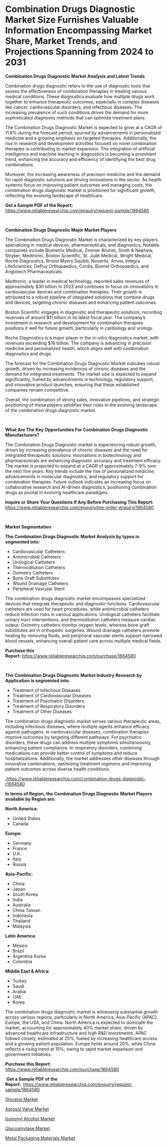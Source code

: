 <p><h1>Combination Drugs Diagnostic Market Size Furnishes Valuable Information Encompassing Market Share, Market Trends, and Projections Spanning from 2024 to 2031</h1></p><p><strong>Combination Drugs Diagnostic Market Analysis and Latest Trends</strong></p>
<p><p>Combination drugs diagnostic refers to the use of diagnostic tools that assess the effectiveness of combination therapies in treating various medical conditions. These diagnostics evaluate how multiple drugs work together to enhance therapeutic outcomes, especially in complex diseases like cancer, cardiovascular disorders, and infectious diseases. The increasing prevalence of such conditions drives the demand for more sophisticated diagnostic methods that can optimize treatment plans.</p><p>The Combination Drugs Diagnostic Market is expected to grow at a CAGR of 11.8% during the forecast period, spurred by advancements in personalized medicine and a growing emphasis on targeted therapies. Additionally, the rise in research and development activities focused on novel combination therapies is contributing to market expansion. The integration of artificial intelligence and machine learning in diagnostics is becoming a prominent trend, enhancing the accuracy and efficiency of identifying the best drug combinations.</p><p>Moreover, the increasing awareness of precision medicine and the demand for rapid diagnostic solutions are driving innovations in the sector. As health systems focus on improving patient outcomes and managing costs, the combination drugs diagnostic market is positioned for significant growth, reflecting the evolving landscape of healthcare.</p></p>
<p><strong>Get a Sample PDF of the Report:&nbsp;</strong> <a href="https://www.reliableresearchiq.com/enquiry/request-sample/1664580?utm_campaign=1123&utm_medium=2&utm_source=Github&utm_content=ia&utm_term=09122024&utm_id=combination-drugs-diagnostic">https://www.reliableresearchiq.com/enquiry/request-sample/1664580</a></p>
<p>&nbsp;</p>
<p><strong>Combination Drugs Diagnostic Major Market Players</strong></p>
<p><p>The Combination Drugs Diagnostic Market is characterized by key players specializing in medical devices, pharmaceuticals, and diagnostics. Notable companies include Biometrix Medical, Zimmer Biomet, Smith & Nephew, Stryker, Medtronic, Boston Scientific, St. Jude Medical, Wright Medical, Roche Diagnostics, Bristol Myers Squibb, Novartis, Arrow, Integra LifeSciences, DePuy Orthopaedics, Cordis, Biomet Orthopaedics, and Angiotech Pharmaceuticals.</p><p>Medtronic, a leader in medical technology, reported sales revenues of approximately $30 billion in 2022 and continues to focus on innovations in cardiovascular devices and combination therapies. Their growth is attributed to a robust pipeline of integrated solutions that combine drugs and devices, targeting chronic diseases and enhancing patient outcomes.</p><p>Boston Scientific engages in diagnostic and therapeutic solutions, recording revenues of around $11 billion in its latest fiscal year. The company’s investment in research and development for combination therapies positions it well for future growth, particularly in cardiology and urology.</p><p>Roche Diagnostics is a major player in the in-vitro diagnostics market, with revenues exceeding $19 billion. The company is advancing in precision medicine and personalized health, which aligns well with combination diagnostics and drugs.</p><p>The forecast for the Combination Drugs Diagnostic Market indicates robust growth, driven by increasing incidences of chronic diseases and the demand for integrated treatments. The market size is expected to expand significantly, fueled by advancements in technology, regulatory support, and innovative product launches, ensuring that these established companies remain competitive.</p><p>Overall, the combination of strong sales, innovative pipelines, and strategic positioning of these players solidifies their roles in the evolving landscape of the combination drugs diagnostic market.</p></p>
<p>&nbsp;</p>
<p><strong>What Are The Key Opportunities For Combination Drugs Diagnostic Manufacturers?</strong></p>
<p><p>The Combination Drugs Diagnostic market is experiencing robust growth, driven by increasing prevalence of chronic diseases and the need for integrated therapeutic solutions. Innovations in biotechnology and pharmaceuticals are enhancing diagnostic accuracy and treatment efficacy. The market is projected to expand at a CAGR of approximately 7-9% over the next five years. Key trends include the rise of personalized medicine, advancements in molecular diagnostics, and regulatory support for combination therapies. Future outlook indicates an increasing focus on collaborative research and AI-driven diagnostics, positioning combination drugs as pivotal in evolving healthcare paradigms.</p></p>
<p><strong>Inquire or Share Your Questions If Any Before Purchasing This Report:</strong> <a href="https://www.reliableresearchiq.com/enquiry/pre-order-enquiry/1664580?utm_campaign=1123&utm_medium=2&utm_source=Github&utm_content=ia&utm_term=09122024&utm_id=combination-drugs-diagnostic">https://www.reliableresearchiq.com/enquiry/pre-order-enquiry/1664580</a></p>
<p>&nbsp;</p>
<p><strong>Market Segmentation</strong></p>
<p><strong>The Combination Drugs Diagnostic Market Analysis by types is segmented into:</strong></p>
<p><ul><li>Cardiovascular Catheters</li><li>Antimicrobial Catheters</li><li>Urological Catheters</li><li>Thermodilution Catheters</li><li>Oximetry Catheters</li><li>Bone Graft Substitutes</li><li>Wound Drainage Catheters</li><li>Peripheral Vascular Stent</li></ul></p>
<p><p>The combination drugs diagnostic market encompasses specialized devices that integrate therapeutic and diagnostic functions. Cardiovascular catheters are used for heart procedures, while antimicrobial catheters reduce infection risks in various applications. Urological catheters facilitate urinary tract interventions, and thermodilution catheters measure cardiac output. Oximetry catheters monitor oxygen levels, whereas bone graft substitutes aid in orthopedic surgeries. Wound drainage catheters promote healing by removing fluids, and peripheral vascular stents support narrowed blood vessels, enhancing overall patient care across multiple medical fields.</p></p>
<p><strong>Purchase this Report:&nbsp;</strong><a href="https://www.reliableresearchiq.com/purchase/1664580?utm_campaign=1123&utm_medium=2&utm_source=Github&utm_content=ia&utm_term=09122024&utm_id=combination-drugs-diagnostic">https://www.reliableresearchiq.com/purchase/1664580</a></p>
<p>&nbsp;</p>
<p><strong>The Combination Drugs Diagnostic Market Industry Research by Application is segmented into:</strong></p>
<p><ul><li>Treatment of Infectious Diseases</li><li>Treatment of Cardiovascular Diseases</li><li>Treatment of Psychiatric Disorders</li><li>Treatment of Respiratory Disorders</li><li>Treatment of Other Diseases</li></ul></p>
<p><p>The combination drugs diagnostic market serves various therapeutic areas, including infectious diseases, where multiple agents enhance efficacy against pathogens. In cardiovascular diseases, combination therapies improve outcomes by targeting different pathways. For psychiatric disorders, these drugs can address multiple symptoms simultaneously, enhancing patient compliance. In respiratory disorders, combining medications can provide better control of symptoms and reduce hospitalizations. Additionally, the market addresses other diseases through innovative combinations, optimizing treatment regimens and improving patient outcomes across diverse health conditions.</p></p>
<p><a href="https://www.reliableresearchiq.com/combination-drugs-diagnostic-r1664580?utm_campaign=1123&utm_medium=2&utm_source=Github&utm_content=ia&utm_term=09122024&utm_id=combination-drugs-diagnostic">&nbsp;https://www.reliableresearchiq.com/combination-drugs-diagnostic-r1664580</a></p>
<p><strong>In terms of Region, the Combination Drugs Diagnostic Market Players available by Region are:</strong></p>
<p>
    <p> <strong> North America: </strong>
        <ul>
            <li>United States</li>
            <li>Canada</li>
        </ul>
        </p> 
    <p> <strong> Europe: </strong>
        <ul>
            <li>Germany</li>
            <li>France</li>
            <li>U.K.</li>
            <li>Italy</li>
            <li>Russia</li>
        </ul>
        </p> 
    <p> <strong> Asia-Pacific: </strong>
        <ul>
            <li>China</li>
            <li>Japan</li>
            <li>South Korea</li>
            <li>India</li>
            <li>Australia</li>
            <li>China Taiwan</li>
            <li>Indonesia</li>
            <li>Thailand</li>
            <li>Malaysia</li>
        </ul>
        </p> 
    <p> <strong> Latin America: </strong>
        <ul>
            <li>Mexico</li>
            <li>Brazil</li>
            <li>Argentina Korea</li>
            <li>Colombia</li>
        </ul>
        </p> 
    <p> <strong> Middle East & Africa: </strong>
        <ul>
            <li>Turkey</li>
            <li>Saudi</li>
            <li>Arabia</li>
            <li>UAE</li>
            <li>Korea</li>
        </ul>
    </p>
    </p>
<p><p>The combination drugs diagnostic market is witnessing substantial growth across various regions, particularly in North America, Asia-Pacific (APAC), Europe, the USA, and China. North America is expected to dominate the market, accounting for approximately 40% market share, driven by advanced healthcare infrastructure and high R&D investments. APAC follows closely, estimated at 25%, fueled by increasing healthcare access and a growing patient population. Europe holds around 20%, while China reflects a rising trend at 15%, owing to rapid market expansion and government initiatives.</p></p>
<p><strong>Purchase this Report: </strong><a href="https://www.reliableresearchiq.com/purchase/1664580?utm_campaign=1123&utm_medium=2&utm_source=Github&utm_content=ia&utm_term=09122024&utm_id=combination-drugs-diagnostic">https://www.reliableresearchiq.com/purchase/1664580</a></p>
<p>&nbsp;<strong>Get a Sample PDF of the Report:&nbsp;&nbsp;</strong><a href="https://www.reliableresearchiq.com/enquiry/request-sample/1664580?utm_campaign=1123&utm_medium=2&utm_source=Github&utm_content=ia&utm_term=09122024&utm_id=combination-drugs-diagnostic">https://www.reliableresearchiq.com/enquiry/request-sample/1664580</a></p>
<p><strong></strong></p>
<p><p><a href="https://www.linkedin.com/pulse/forecasted-growth-key-players-glycerol-market-2024-2031-size-n9yfc?utm_campaign=1123&utm_medium=2&utm_source=Github&utm_content=ia&utm_term=09122024&utm_id=combination-drugs-diagnostic">Glycerol Market</a></p><p><a href="https://www.linkedin.com/pulse/aerosol-valve-market-outlook-2024-2031-trends-size-projected-bgmte?utm_campaign=1123&utm_medium=2&utm_source=Github&utm_content=ia&utm_term=09122024&utm_id=combination-drugs-diagnostic">Aerosol Valve Market</a></p><p><a href="https://www.linkedin.com/pulse/key-insights-isononyl-alcohol-marke-yaymarket-nxkre?utm_campaign=1123&utm_medium=2&utm_source=Github&utm_content=ia&utm_term=09122024&utm_id=combination-drugs-diagnostic">Isononyl Alcohol Market</a></p><p><a href="https://www.linkedin.com/pulse/glucoamylase-industry-projections-market-revenue-4-cagr-aurqe?utm_campaign=1123&utm_medium=2&utm_source=Github&utm_content=ia&utm_term=09122024&utm_id=combination-drugs-diagnostic">Glucoamylase Market</a></p><p><a href="https://www.linkedin.com/pulse/global-metal-packaging-materials-market-size-share-projected-fis5c?utm_campaign=1123&utm_medium=2&utm_source=Github&utm_content=ia&utm_term=09122024&utm_id=combination-drugs-diagnostic">Metal Packaging Materials Market</a></p></p>